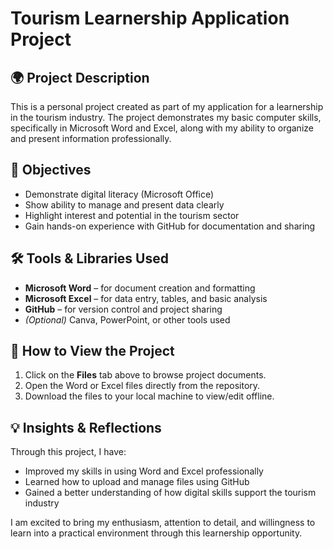 # Tourism Learnership Application Project

## 🌍 Project Description
This is a personal project created as part of my application for a learnership in the tourism industry. The project demonstrates my basic computer skills, specifically in Microsoft Word and Excel, along with my ability to organize and present information professionally.

## 🎯 Objectives
- Demonstrate digital literacy (Microsoft Office)
- Show ability to manage and present data clearly
- Highlight interest and potential in the tourism sector
- Gain hands-on experience with GitHub for documentation and sharing

## 🛠 Tools & Libraries Used
- **Microsoft Word** – for document creation and formatting
- **Microsoft Excel** – for data entry, tables, and basic analysis
- **GitHub** – for version control and project sharing
- *(Optional)* Canva, PowerPoint, or other tools used

## 🚀 How to View the Project
1. Click on the **Files** tab above to browse project documents.
2. Open the Word or Excel files directly from the repository.
3. Download the files to your local machine to view/edit offline.

## 💡 Insights & Reflections
Through this project, I have:
- Improved my skills in using Word and Excel professionally
- Learned how to upload and manage files using GitHub
- Gained a better understanding of how digital skills support the tourism industry

I am excited to bring my enthusiasm, attention to detail, and willingness to learn into a practical environment through this learnership opportunity.

